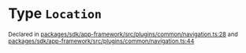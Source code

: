 # Type `Location`
<sub>Declared in [packages/sdk/app-framework/src/plugins/common/navigation.ts:28](https://github.com/dxos/dxos/blob/4d6eae504/packages/sdk/app-framework/src/plugins/common/navigation.ts#L28) and [packages/sdk/app-framework/src/plugins/common/navigation.ts:44](https://github.com/dxos/dxos/blob/4d6eae504/packages/sdk/app-framework/src/plugins/common/navigation.ts#L44)</sub>






